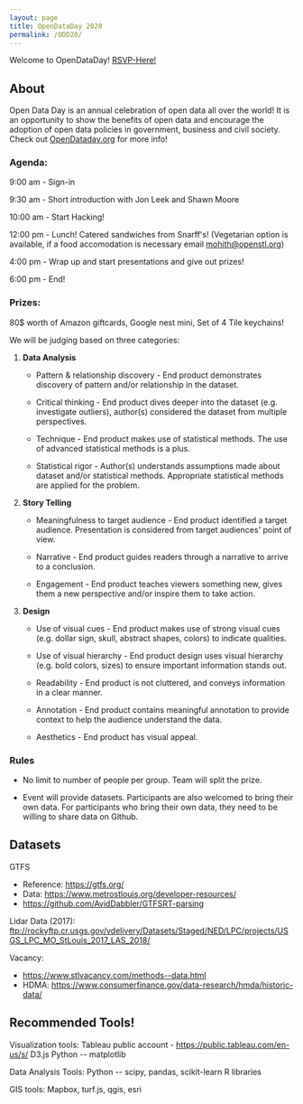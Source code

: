 ```yaml
---
layout: page
title: OpenDataDay 2020
permalink: /ODD20/
---  
```


Welcome to OpenDataDay! [RSVP-Here!](https://www.meetup.com/Openstl/events/268639692/)

## About

   Open Data Day is an annual celebration of open data all over the world! It is an opportunity to show the benefits of open data and encourage the adoption of open data policies in government, business and civil society. Check out [OpenDataday.org](https://opendataday.org/) for more info!

### Agenda:
9:00 am - Sign-in

9:30 am - Short introduction with Jon Leek and Shawn Moore 

10:00 am - Start Hacking!

12:00 pm - Lunch! Catered sandwiches from Snarff's! 
(Vegetarian option is available, if a food accomodation is necessary email mohith@openstl.org) 

4:00 pm - Wrap up and start presentations and give out prizes! 

6:00 pm -  End!
    
### Prizes: 

80$ worth of Amazon giftcards, Google nest mini, Set of 4 Tile keychains!

We will be judging based on three categories:
1. __Data Analysis__
    * Pattern & relationship discovery - End product demonstrates discovery of pattern and/or relationship in the dataset.

    * Critical thinking - End product dives deeper into the dataset (e.g. investigate outliers), author(s) considered the dataset from multiple perspectives.

    * Technique - End product makes use of statistical methods. The use of advanced statistical methods is a plus.

    * Statistical rigor - Author(s) understands assumptions made about dataset and/or statistical methods. Appropriate statistical methods are applied for the problem.

2. __Story Telling__
    * Meaningfulness to target audience - End product identified a target audience. Presentation is considered from target audiences' point of view.

    * Narrative - End product guides readers through a narrative to arrive to a conclusion.

    * Engagement - End product teaches viewers something new, gives them a new perspective and/or inspire them to take action.

3. __Design__
    * Use of visual cues - End product makes use of strong visual cues (e.g. dollar sign, skull, abstract shapes, colors) to indicate qualities.

    * Use of visual hierarchy - End product design uses visual hierarchy (e.g. bold colors, sizes) to ensure important information stands out.

    * Readability - End product is not cluttered, and conveys information in a clear manner. 

    * Annotation - End product contains meaningful annotation to provide context to help the audience understand the data.

    * Aesthetics - End product has visual appeal. 
    
### Rules
* No limit to number of people per group. Team will split the prize.

* Event will provide datasets. Participants are also welcomed to bring their own data. For participants who bring their own data, they need to be willing to share data on Github. 



## Datasets

GTFS
- Reference: https://gtfs.org/
- Data: https://www.metrostlouis.org/developer-resources/
- https://github.com/AvidDabbler/GTFSRT-parsing

Lidar Data (2017): ftp://rockyftp.cr.usgs.gov/vdelivery/Datasets/Staged/NED/LPC/projects/USGS_LPC_MO_StLouis_2017_LAS_2018/

 Vacancy: 
- https://www.stlvacancy.com/methods--data.html
- HDMA: https://www.consumerfinance.gov/data-research/hmda/historic-data/


## Recommended Tools!

Visualization tools:
    Tableau public account - https://public.tableau.com/en-us/s/
    D3.js 
    Python -- matplotlib

Data Analysis Tools:
    Python -- scipy, pandas, scikit-learn
    R libraries

GIS tools:
    Mapbox, turf.js, qgis, esri
